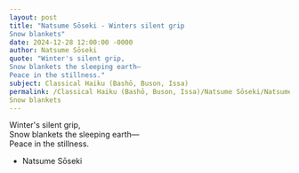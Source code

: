```yaml
---
layout: post
title: "Natsume Sōseki - Winters silent grip  
Snow blankets"
date: 2024-12-28 12:00:00 -0000
author: Natsume Sōseki
quote: "Winter's silent grip,  
Snow blankets the sleeping earth—  
Peace in the stillness."
subject: Classical Haiku (Bashō, Buson, Issa)
permalink: /Classical Haiku (Bashō, Buson, Issa)/Natsume Sōseki/Natsume Sōseki - Winters silent grip  
Snow blankets
---
```


Winter's silent grip,  
Snow blankets the sleeping earth—  
Peace in the stillness.

- Natsume Sōseki
